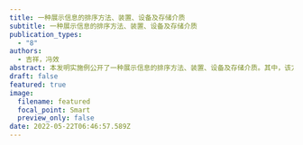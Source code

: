 ```yaml
---
title: 一种展示信息的排序方法、装置、设备及存储介质
subtitle: 一种展示信息的排序方法、装置、设备及存储介质
publication_types:
  - "8"
authors:
  - 吉祥，冯效
abstract: 本发明实施例公开了一种展示信息的排序方法、装置、设备及存储介质。其中，该方法包括：若检测到用户的货运需求，根据货运需求确定第一待展示信息；以及，读取由展示需求确定的第二待展示信息；根据用户的历史操作记录，确定第一待展示信息的排序结果；以及根据预设规则确定第二待展示信息的排序结果；按照第一待展示信息的排序结果，在展示列表的第一类展示单元中进行展示；以及，按照第二待展示信息的排序结果，在展示列表的第二类展示单元中进行展示。本技术方案，能够兼顾用户习惯和实际需求对展示信息的排序进行均衡处理，有效提高了货运效率，同时降低资源浪费。
draft: false
featured: true
image:
  filename: featured
  focal_point: Smart
  preview_only: false
date: 2022-05-22T06:46:57.589Z
---
```

